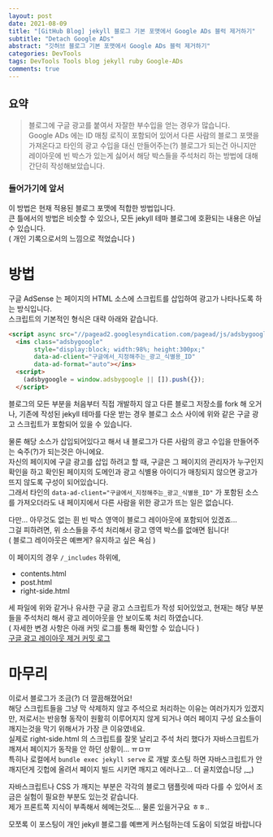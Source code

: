 ```yaml
---
layout: post
date: 2021-08-09
title: "[GitHub Blog] jekyll 블로그 기본 포맷에서 Google ADs 블럭 제거하기"
subtitle: "Detach Google ADs"
abstract: "깃허브 블로그 기본 포맷에서 Google ADs 블럭 제거하기"
categories: DevTools
tags: DevTools Tools blog jekyll ruby Google-ADs
comments: true
---
```


## 요약
> 블로그에 구글 광고를 붙여서 자잘한 부수입을 얻는 경우가 많습니다. <br/>
> Google ADs 에는 ID 매칭 로직이 포함되어 있어서 
> 다른 사람의 블로그 포맷을 가져온다고 타인의 광고 수입을 대신 만들어주는(?) 블로그가 되는건 아니지만 <br/>
> 레이아웃에 빈 박스가 있는게 싫어서 해당 박스들을 주석처리 하는 방법에 대해 간단히 작성해보았습니다.

### 들어가기에 앞서

이 방법은 현재 적용된 블로그 포맷에 적합한 방법입니다. <br/>
큰 틀에서의 방법은 비슷할 수 있으나, 모든 jekyll 테마 블로그에 호환되는 내용은 아닐 수 있습니다. <br/>
( 개인 기록으로서의 느낌으로 적었습니다 )

# 방법

구글 AdSense 는 페이지의 HTML 소스에 스크립트를 삽입하여 광고가 나타나도록 하는 방식입니다. <br/>
스크립트의 기본적인 형식은 대략 아래와 같습니다.

```html
<script async src="//pagead2.googlesyndication.com/pagead/js/adsbygoogle.js"></script>
  <ins class="adsbygoogle"
       style="display:block; width:98%; height:300px;"
       data-ad-client="구글에서_지정해주는_광고_식별용_ID"
       data-ad-format="auto"></ins>
  <script>
    (adsbygoogle = window.adsbygoogle || []).push({});
  </script>
```

블로그의 모든 부분을 처음부터 직접 개발하지 않고 다른 블로그 저장소를 fork 해 오거나, 
기존에 작성된 jekyll 테마를 다운 받는 경우 
블로그 소스 사이에 위와 같은 구글 광고 스크립트가 포함되어 있을 수 있습니다.

물론 해당 소스가 삽입되어있다고 해서 내 블로그가 다른 사람의 광고 수입을 만들어주는 숙주(?)가 되는것은 아니에요. <br/>
자신의 페이지에 구글 광고를 삽입 하려고 할 때, 구글은 그 페이지의 관리자가 누구인지 확인을 하고 
확인된 페이지의 도메인과 광고 식별용 아이디가 매칭되지 않으면 광고가 뜨지 않도록 구성이 되어있습니다. <br/>
그래서 타인의 `data-ad-client="구글에서_지정해주는_광고_식별용_ID"` 가 포함된 소스를 가져오더라도 내 페이지에서 다른 사람을 위한 광고가 뜨는 일은 없습니다.

다만... 아무것도 없는 흰 빈 박스 영역이 블로그 레이아웃에 포함되어 있겠죠... <br/>
그걸 피하려면, 위 소스들을 주석 처리해서 광고 영역 박스를 없애면 됩니다! <br/>
( 블로그 레이아웃은 예쁘게? 유지하고 싶은 욕심 )

이 페이지의 경우 `/_includes` 하위에,

- contents.html
- post.html
- right-side.html

세 파일에 위와 같거나 유사한 구글 광고 스크립트가 작성 되어있었고, 현재는 해당 부분들을 주석처리 해서 광고 레이아웃을 안 보이도록 처리 하였습니다. <br/>
( 자세한 변경 사항은 아래 커밋 로그를 통해 확인할 수 있습니다 ) <br/>
[구글 광고 레이아웃 제거 커밋 로그](https://github.com/YuParan/yuparan.github.io/commit/ee322c0fa380db52af963101cef197c504cddd55)

# 마무리

이로서 블로그가 조금(?) 더 깔끔해졌어요! <br/>
해당 스크립트들을 그냥 막 삭제하지 않고 주석으로 처리하는 이유는 여러가지가 있겠지만,
저로서는 반응형 동작이 원활히 이루어지지 않게 되거나 여러 페이지 구성 요소들이 깨지는것을 막기 위해서가 가장 큰 이유였네요. <br/>
실제로 right-side.html 의 스크립트를 잘못 날리고 주석 처리 했다가 자바스크립트가 깨져서 페이지가 동작을 안 하던 상황이... ㅠㅁㅠ <br/>
특히나 로컬에서 `bundle exec jekyll serve` 로 개발 호스팅 하면 자바스크립트가 안 깨지던게 깃헙에 올려서 페이지 빌드 시키면 깨지고 에러나고... 더 골치였습니당 ,_,)

자바스크립트나 CSS 가 깨지는 부분은 각각의 블로그 탬플릿에 따라 다를 수 있어서 조금은 실험이 필요한 부분도 있는것 같습니다. <br/>
제가 프론트쪽 지식이 부족해서 헤메는것도... 물론 있을거구요 ㅎㅎ..

모쪼록 이 포스팅이 개인 jekyll 블로그를 예쁘게 커스텀하는데 도움이 되었길 바랍니다
